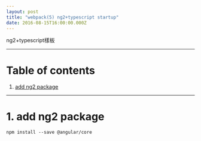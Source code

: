 ```yaml
---
layout: post
title: "webpack(5) ng2+typescript startup"
date: 2016-08-15T16:00:00.000Z
---
```


ng2+typescript樣板

--------------------------------------------------------------------------------

# Table of contents

1. [add ng2 package](#add-ng2-package)

--------------------------------------------------------------------------------  

# 1\. add ng2 package

```
npm install --save @angular/core  
```  


